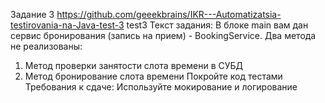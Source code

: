Задание 3
https://github.com/geeekbrains/IKR---Automatizatsia-testirovania-na-Java-test-3 test3
Текст задания:
В блоке main вам дан сервис бронирования (запись на прием) - BookingService. Два метода не реализованы:
1) Метод проверки занятости слота времени в СУБД
2) Метод бронирование слота времени
   Покройте код тестами
   Требования к сдаче:
   Используйте мокирование и логирование
